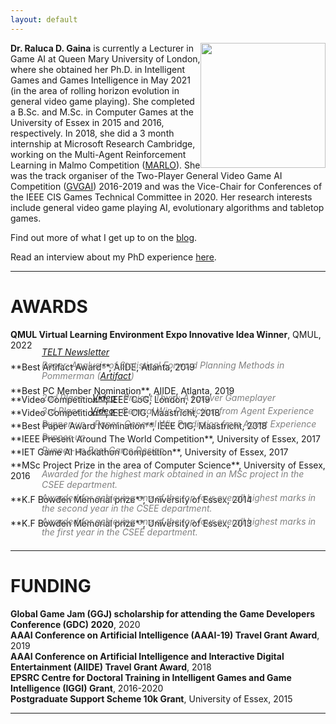 ```yaml
---
layout: default
---
```


<img src="assets/images/headshot8.jpg" width="200" style="float:right" />  

 **Dr. Raluca D. Gaina** is currently a Lecturer in Game AI at Queen Mary University of London, where she obtained her Ph.D. in Intelligent Games and Games Intelligence in May 2021 (in the area of rolling horizon evolution in general video game playing). She completed a B.Sc. and M.Sc. in Computer Games at the University of Essex in 2015 and 2016, respectively. In 2018, she did a 3 month internship at Microsoft Research Cambridge, working on the Multi-Agent Reinforcement Learning in Malmo Competition ([MARLO](http://aka.ms/marlo)). She was the track organiser of the Two-Player General Video Game AI Competition ([GVGAI](http://gvgai.net/)) 2016-2019 and was the Vice-Chair for Conferences of the IEEE CIS Games Technical Committee in 2020. Her research interests include general video game playing AI, evolutionary algorithms and tabletop games. 
 
 Find out more of what I get up to on the [blog](blog). 
 
 Read an interview about my PhD experience [here](https://discoverphds.com/advice/interviews/raluca-gaina/).

<hr>
 
# <i class="fas fa-trophy"></i> [](#awards)AWARDS

**QMUL Virtual Learning Environment Expo Innovative Idea Winner**, QMUL, 2022 <br/>
<div style="margin-left:50px; margin-top:-20px; margin-bottom:-10px; color:gray; font-style: italic"><a href="https://elearning.qmul.ac.uk/news/e-learning-newsletter-august-2022/">TELT Newsletter</a></div><br />
**Best Artifact Award**, AIIDE, Atlanta, 2019 <br />
<div style="margin-left:50px; margin-top:-20px; margin-bottom:-10px; color:gray; font-style: italic">Paper: Analysis of Statistical Forward Planning Methods in Pommerman (<a href="https://github.com/GAIGResearch/java-pommerman">Artifact</a>)</div><br />
**Best PC Member Nomination**, AIIDE, Atlanta, 2019 <br />
<div style="margin-left:50px; margin-top:-20px; margin-bottom:-10px; color:gray; font-style: italic"></div><br />
**Video Competition**, IEEE CoG, London, 2019 <br />
<div style="margin-left:50px; margin-top:-20px; margin-bottom:-10px; color:gray; font-style: italic">2nd Place - <a href="https://youtu.be/ruwH-lsIYcE">Video</a> : Project Thyia: A Forever Gameplayer</div><br />
**Video Competition**, IEEE CIG, Maastricht, 2018 <br />
<div style="margin-left:50px; margin-top:-20px; margin-bottom:-10px; color:gray; font-style: italic">3rd Place - <a href="https://youtu.be/zq9zaEjspUY">Video</a> : General Win Prediction from Agent Experience</div><br />
**Best Paper Award Nomination**, IEEE CIG, Maastricht, 2018 <br />
<div style="margin-left:50px; margin-top:-20px; margin-bottom:-10px; color:gray; font-style: italic">Runner-up - Paper: General Win Prediction from Agent Experience</div><br />
**IEEE Present Around The World Competition**, University of Essex, 2017 <br />
<div style="margin-left:50px; margin-top:-20px; margin-bottom:-10px; color:gray; font-style: italic">Runner-up</div><br />
**IET Game AI Hackathon Competition**, University of Essex, 2017 <br />
<div style="margin-left:50px; margin-top:-20px; margin-bottom:-10px; color:gray; font-style: italic">Runner-up Best Game Design</div><br />
**MSc Project Prize in the area of Computer Science**, University of Essex, 2016 <br />
<div style="margin-left:50px; margin-top:-20px; margin-bottom:-10px; color:gray; font-style: italic">Awarded for the highest mark obtained in an MSc project in the CSEE department.</div><br />
**K.F Bowden Memorial prize**, University of Essex, 2014 <br />
<div style="margin-left:50px; margin-top:-20px; margin-bottom:-10px; color:gray; font-style: italic">Awarded for achieving one of the top four overall highest marks in the second year in the CSEE department.</div><br />
**K.F Bowden Memorial prize**, University of Essex, 2013 <br />
<div style="margin-left:50px; margin-top:-20px; margin-bottom:-10px; color:gray; font-style: italic">Awarded for achieving one of the top four overall highest marks in the first year in the CSEE department.</div> 
<br/>
<hr>

# <i class="fas fa-money-bill-wave"></i> [](#funding)FUNDING
**Global Game Jam (GGJ) scholarship for attending the Game Developers Conference (GDC) 2020**, 2020<br/>
**AAAI Conference on Artificial Intelligence (AAAI-19) Travel Grant Award**, 2019<br/>
**AAAI Conference on Artificial Intelligence and Interactive Digital Entertainment (AIIDE) Travel Grant Award**, 2018<br/>
**EPSRC Centre for Doctoral Training in Intelligent Games and Game Intelligence (IGGI) Grant**, 2016-2020 <br/>
**Postgraduate Support Scheme 10k Grant**, University of Essex, 2015  

<hr>

<div class="contactfooter"><a href="mailto:r.d.gaina@qmul.ac.uk"><i class="fas fa-envelope"></i></a> <a href="https://www.researchgate.net/profile/Raluca_Gaina"><i class="fab fa-researchgate"></i></a> <a href="https://scholar.google.co.uk/citations?user=tC5klQYAAAAJ"><i class="fab fa-google"></i></a> <a href="https://www.linkedin.com/in/raluca-gaina-347518114/"><i class="fab fa-linkedin"></i></a> <a href="https://twitter.com/b_gum22"><i class="fab fa-twitter"></i></a> <a href="https://publists.qmul.ac.uk/userprofile.html?uid=41431&em=false"><i class="fas fa-archive"></i></a></div>


